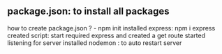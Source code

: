 ## package.json: to install all packages

how to create package.json ? - npm init
installed express: npm i express
created script: start
required express and created a get route
started listening for server
installed nodemon : to auto restart server
